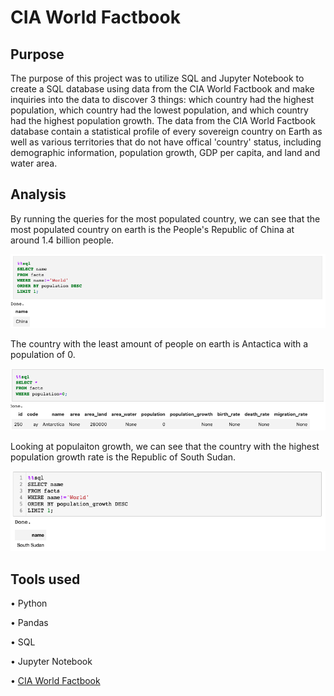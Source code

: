 # CIA World Factbook

## Purpose

The purpose of this project was to utilize SQL and Jupyter Notebook to create a SQL database using data from the CIA World Factbook and make inquiries into the data to discover 3 things: which country had the highest population, which country had the lowest population, and which country had the highest population growth. The data from the CIA World Factbook database contain a statistical profile of every sovereign country on Earth as well as various territories that do not have offical 'country' status, including demographic information, population growth, GDP per capita, and land and water area.

## Analysis

By running the queries for the most populated country, we can see that the most populated country on earth is the People's Republic of China at around 1.4 billion people.

![](images/china.png)

The country with the least amount of people on earth is Antactica with a population of 0.

![](images/antarctica.png)

Looking at populaiton growth, we can see that the country with the highest population growth rate is the Republic of South Sudan.

![](images/pop_growth.png)

## Tools used

• Python

• Pandas

• SQL

• Jupyter Notebook

• [CIA World Factbook](https://www.cia.gov/the-world-factbook/)
